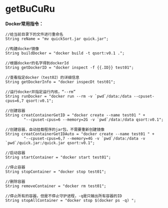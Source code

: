 # getBuCuRu
**Docker常用指令：**

    //给当前目录下的文件进行重命名
    String reName = "mv quickSort.jar quick.jar";
    
    //构建docker镜像
    String buildDocker = "docker build -t qsort:v0.1 .";
    
    //根据docker的名字得到dockerId
    String getDockerID = "docker inspect -f {{.ID}} test01";
    
    //查看指定docker（test02）的详细信息
    String getDockerInfo = "docker inspecDt test01";
    
    //运行docker并指定运行内核，“--rm”
    String runDocker = "docker run --rm -v `pwd`/data:/data --cpuset-cpus=6,7 qsort:v0.1";
    
    //创建容器
    String creatContainerGetID = "docker create --name test01 " +
            "--cpuset-cpus=6 --memory=2G -v `pwd`/data:/data qsort:v0.1";
    
    //创建容器，自动挂载程序的jar包，不需要重新创建镜像
    String creatContainerGetIDAuto = "docker create --name test01 " +
            "--cpuset-cpus=6,7 --memory=4G -v `pwd`/data:/data -v `pwd`/quick.jar:/quick.jar qsort:v0.1";
    
    //启动容器
    String startContainer = "docker start test01";
    
    //停止容器
    String stopContainer = "docker stop test01";
    
    //删除容器
    String removeContainer = "docker rm test01";
    
    //停止所有的容器，但是不停止守护进程，-q是只输出所有容器的ID
    String stopAllContainer = "docker stop $(docker ps -q) ";


